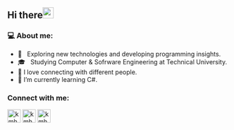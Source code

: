 <h2>Hi there<img src="https://media.giphy.com/media/hvRJCLFzcasrR4ia7z/giphy.gif" width="25px"></h2>


  <h3 align="left"> 💻 About me:</h3>
<p align="left">

- 🤔 &nbsp; Exploring new technologies and developing programming insights.
- 🎓 &nbsp; Studying Computer & Sofrware Engineering at Technical University.
- 💬 I love connecting with different people.
- 🌱 I’m currently learning C#.

<!-- Connect with me -->
<h3 align="left">Connect with me:</h3>
<p align="left">
 
 <a href="https://www.linkedin.com/in/yoana-slavcheva-96a7821b7/" target="blank"><img align="center" src="https://github.com/kmhmubin/kmhmubin/blob/master/assets/linkedin.svg" alt="kmhmubin" height="30" width="30" /></a>
 <a href="https://www.facebook.com/profile.php?id=100032706876081" target="blank"><img align="center" src="https://github.com/kmhmubin/kmhmubin/blob/master/assets/facebook.svg" alt="kmhmubin" height="30" width="30" /></a>
<a href="https://www.instagram.com/yoanaslavcheva/" target="blank"><img align="center" src="https://github.com/kmhmubin/kmhmubin/blob/master/assets/instagram.svg" alt="kmhmubin" height="30" width="30" /></a>
